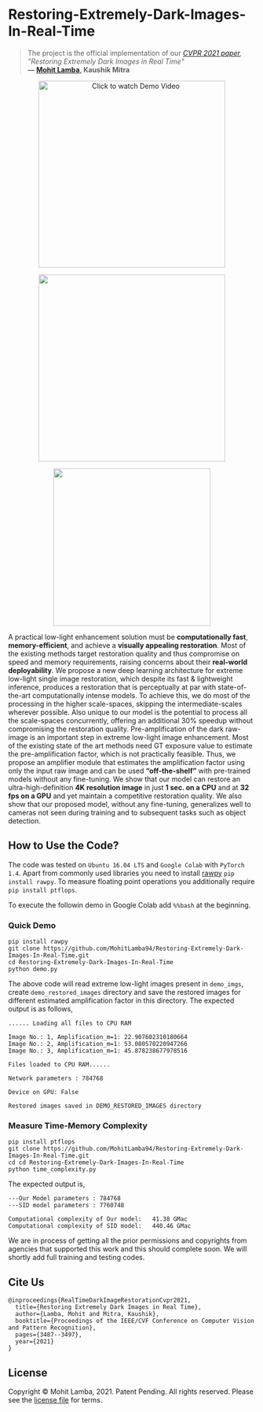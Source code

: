 # Restoring-Extremely-Dark-Images-In-Real-Time

> The project is the official implementation of our *[CVPR 2021 paper](https://openaccess.thecvf.com/content/CVPR2021/papers/Lamba_Restoring_Extremely_Dark_Images_in_Real_Time_CVPR_2021_paper.pdf), "Restoring Extremely Dark Images in Real Time"*<br>  **&mdash; [Mohit Lamba](https://mohitlamba94.github.io/about-me/), Kaushik Mitra**

<p align="center">
  <a href="https://youtu.be/z22BuOb1igY">
  <img src="https://raw.githubusercontent.com/MohitLamba94/Restoring-Extremely-Dark-Images-In-Real-Time/main/imgs/youtube_cvpr.jpeg" alt="Click to watch Demo Video" height="380">
  </a>
</p>

<p align="center">
  <img src="https://raw.githubusercontent.com/MohitLamba94/Restoring-Extremely-Dark-Images-In-Real-Time/main/imgs/comparison.png" height="380">
</p>

<p align="center">
  <img src="https://raw.githubusercontent.com/MohitLamba94/Restoring-Extremely-Dark-Images-In-Real-Time/main/imgs/table.png" height="320">
</p>

A practical low-light enhancement solution must be **computationally fast**, **memory-efficient**, and achieve a **visually appealing restoration**. Most of the existing methods target restoration quality and thus compromise on speed and memory requirements, raising concerns about their **real-world deployability**. We propose a new deep learning architecture for extreme low-light single image restoration, which despite its fast & lightweight inference, produces a restoration that is perceptually at par with state-of-the-art computationally intense models. To achieve this, we do most of the processing in the higher scale-spaces, skipping the intermediate-scales wherever possible. Also unique to our model is the potential to process all the scale-spaces concurrently, offering an additional 30% speedup without compromising the restoration quality. Pre-amplification of the dark raw-image is an important step in extreme low-light image enhancement. Most of the existing state of the art methods need GT exposure value to estimate the pre-amplification factor, which is not practically feasible. Thus, we propose an amplifier module that estimates the amplification factor using only the input raw image and can be used **“off-the-shelf”** with pre-trained models without any fine-tuning. We show that our model can restore an ultra-high-definition **4K resolution image** in just **1 sec. on a CPU** and at **32 fps on a GPU** and yet maintain a competitive restoration quality. We also show that our proposed model, without any fine-tuning, generalizes well to cameras not seen during training and to subsequent tasks such as object detection.

## How to Use the Code?
The code was tested on `Ubuntu 16.04 LTS` and `Google Colab` with `PyTorch 1.4`. Apart from commonly used libraries you need to install [rawpy](https://pypi.org/project/rawpy/) `pip install rawpy`. To measure floating point operations you additionally require `pip install ptflops`.

To execute the followin demo in Google Colab add `%%bash` at the beginning.

### Quick Demo

```
pip install rawpy
git clone https://github.com/MohitLamba94/Restoring-Extremely-Dark-Images-In-Real-Time.git
cd Restoring-Extremely-Dark-Images-In-Real-Time
python demo.py
```
The above code will read extreme low-light images present in `demo_imgs`, create `demo_restored_images` directory and save the restored images for different estimated amplification factor in this directory. The expected output is as follows,

```
...... Loading all files to CPU RAM

Image No.: 1, Amplification_m=1: 22.907602310180664
Image No.: 2, Amplification_m=1: 53.080570220947266
Image No.: 3, Amplification_m=1: 45.878238677978516

Files loaded to CPU RAM......

Network parameters : 784768

Device on GPU: False

Restored images saved in DEMO_RESTORED_IMAGES directory
```

### Measure Time-Memory Complexity

```
pip install ptflops
git clone https://github.com/MohitLamba94/Restoring-Extremely-Dark-Images-In-Real-Time.git
cd cd Restoring-Extremely-Dark-Images-In-Real-Time
python time_complexity.py
```

The expected output is,

```
---Our Model parameters : 784768
---SID model parameters : 7760748

Computational complexity of Our model:   41.38 GMac
Computational complexity of SID model:   440.46 GMac
```

We are in process of getting all the prior permissions and copyrights from agencies that supported this work and this should complete soon. We will shortly add full training and testing codes. 

## Cite Us

```
@inproceedings{RealTimeDarkImageRestorationCvpr2021,
  title={Restoring Extremely Dark Images in Real Time},
  author={Lamba, Mohit and Mitra, Kaushik},
  booktitle={Proceedings of the IEEE/CVF Conference on Computer Vision and Pattern Recognition},
  pages={3487--3497},
  year={2021}
}
```

## License
Copyright © Mohit Lamba, 2021. Patent Pending. All rights reserved. Please see the [license file](https://github.com/MohitLamba94/Restoring-Extremely-Dark-Images-In-Real-Time/blob/main/LICENSE) for terms.
